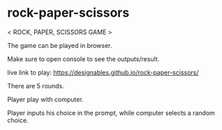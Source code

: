 # rock-paper-scissors

< ROCK, PAPER, SCISSORS GAME >

The game can be played in browser.

Make sure to open console to see the outputs/result.

live link to play: https://designables.github.io/rock-paper-scissors/

There are 5 rounds.

Player play with computer.

Player inputs his choice in the prompt, while computer selects a random choice.



